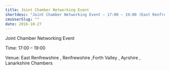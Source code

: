 ```yaml
---
title: Joint Chamber Networking Event
shortdesc: "Joint Chamber Networking Event – 17:00 – 19:00 (East Renfrewshire , Renfrewshire ,Forth Valley , Ayrshire , Lanarkshire Chambers)"
cmsUserSlug: ""
date: 2016-10-27 
---
```


Joint Chamber Networking Event

Time: 17:00 – 19:00 

Venue: East Renfrewshire , Renfrewshire ,Forth Valley , Ayrshire , Lanarkshire Chambers